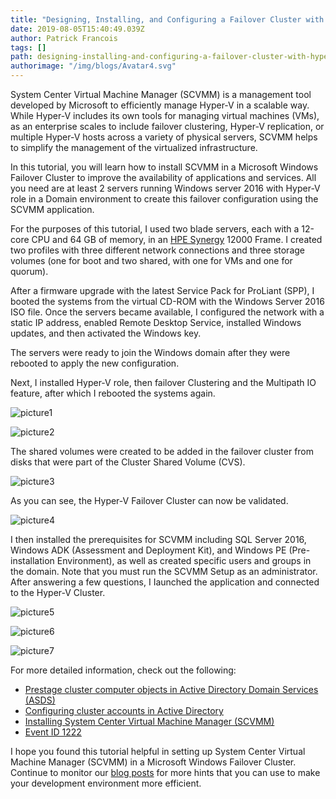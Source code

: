 ```yaml
---
title: "Designing, Installing, and Configuring a Failover Cluster with Hyper-V Managed by SCVMM "
date: 2019-08-05T15:40:49.039Z
author: Patrick Francois 
tags: []
path: designing-installing-and-configuring-a-failover-cluster-with-hyper-v-man
authorimage: "/img/blogs/Avatar4.svg"
---
```

System Center Virtual Machine Manager (SCVMM) is a management tool developed by Microsoft to efficiently manage Hyper-V in a scalable way. While Hyper-V includes its own tools for managing virtual machines (VMs), as an enterprise scales to include failover clustering, Hyper-V replication, or multiple Hyper-V hosts across a variety of physical servers, SCVMM helps to simplify the management of the virtualized infrastructure. 

In this tutorial, you will learn how to install SCVMM in a Microsoft Windows Failover Cluster to improve the availability of applications and services. All you need are at least 2 servers running Windows server 2016 with Hyper-V role in a Domain environment to create this failover configuration using the SCVMM application.  

For the purposes of this tutorial, I used two blade servers, each with a 12-core CPU and 64 GB of memory, in an [HPE Synergy](https://www.hpe.com/us/en/integrated-systems/synergy.html) 12000 Frame. I created two profiles with three different network connections and three storage volumes (one for boot and two shared, with one for VMs and one for quorum). 

After a firmware upgrade with the latest Service Pack for ProLiant (SPP), I booted the systems from the virtual CD-ROM with the Windows Server 2016 ISO file. Once the servers became available, I configured the network with a static IP address, enabled Remote Desktop Service, installed Windows updates, and then activated the Windows key.

The servers were ready to join the Windows domain after they were rebooted to apply the new configuration.

Next, I installed Hyper-V role, then failover Clustering and the Multipath IO feature, after which I rebooted the systems again. 


![picture1](https://hpe-developer-portal.s3.amazonaws.com/uploads/media/2019/8/picture1-1565019791083.png)



![picture2](https://hpe-developer-portal.s3.amazonaws.com/uploads/media/2019/8/picture2-1565019843536.png)

The shared volumes were created to be added in the failover cluster from disks that were part of the Cluster Shared Volume (CVS).

![picture3](https://hpe-developer-portal.s3.amazonaws.com/uploads/media/2019/8/picture3-1565019886020.png)

As you can see, the Hyper-V Failover Cluster can now be validated.

![picture4](https://hpe-developer-portal.s3.amazonaws.com/uploads/media/2019/8/picture4-1565019943404.png)


I then installed the prerequisites for SCVMM including SQL Server 2016, Windows ADK (Assessment and Deployment Kit), and Windows PE (Pre-installation Environment), as well as created specific users and groups in the domain. Note that you must run the SCVMM Setup as an administrator. After answering a few questions, I Iaunched the application and connected to the Hyper-V Cluster.


![picture5](https://hpe-developer-portal.s3.amazonaws.com/uploads/media/2019/8/picture5-1565020033667.png)



![picture6](https://hpe-developer-portal.s3.amazonaws.com/uploads/media/2019/8/picture6-1565020039994.png)



![picture7](https://hpe-developer-portal.s3.amazonaws.com/uploads/media/2019/8/picture7-1565020045576.png)

For more detailed information, check out the following:

* [Prestage cluster computer objects in Active Directory Domain Services (ASDS)](https://docs.microsoft.com/en-us/windows-server/failover-clustering/prestage-cluster-adds)     
* [Configuring cluster accounts in Active Directory](https://docs.microsoft.com/en-us/windows-server/failover-clustering/configure-ad-accounts)    
* [Installing System Center Virtual Machine Manager (SCVMM)](http://www.garethjones294.com/installing-system-center-virtual-machine-manager-2016-step-by-step-quick-start-deployment-guide/)  
* [Event ID 1222](https://support.microsoft.com/en-gb/help/2770582/event-id-1222-when-you-create-a-windows-server-2012-failover-cluster)   
	
I hope you found this tutorial helpful in setting up System Center Virtual Machine Manager (SCVMM) in a Microsoft Windows Failover Cluster. Continue to monitor our [blog posts](https://developer.hpe.com/blog) for more hints that you can use to make your development environment more efficient.
